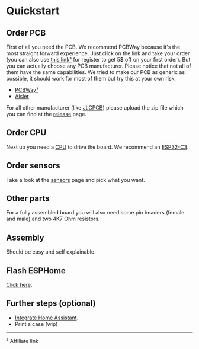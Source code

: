 # Quickstart

## Order PCB

First of all you need the PCB. We recommend PCBWay because it's the most straight forward experience. Just click on the
link and take your order (you can also use [this link³](https://pcbway.com/g/DFb536) for register to get 5$ off on your
first order). But you can actually choose any PCB manufacturer.
Please notice that not all of them have the same capabilities. We tried to make our PCB as generic as possible, it
should work for most of them but try this at your own risk.

- [PCBWay³](https://www.pcbway.com/project/shareproject/AIOsense_All_In_One_Sensor_132c1507.html)
- [Aisler](https://aisler.net/p/TWDRHBSM)

For all other manufacturer (like [JLCPCB](https://jlcpcb.com/)) please upload the zip file which you can find at
the [release](https://github.com/Schluggi/AIOsense/releases/latest) page.

## Order CPU
Next up you need a [CPU](cpu.md) to drive the board. We recommend an [ESP32-C3](https://de.aliexpress.com/item/1005004740051202.html?gatewayAdapt=glo2deu).

## Order sensors
Take a look at the [sensors](sensors.md) page and pick what you want.

## Other parts
For a fully assembled board you will also need some pin headers (female and male) and two 4K7 Ohm resistors.

## Assembly
Should be easy and self explainable.

## Flash ESPHome
[Click here](flashing.md).

## Further steps (optional)

- [Integrate Home Assistant](homeassistant.md).
- Print a case (wip)


<hr>
³ Affiliate link


